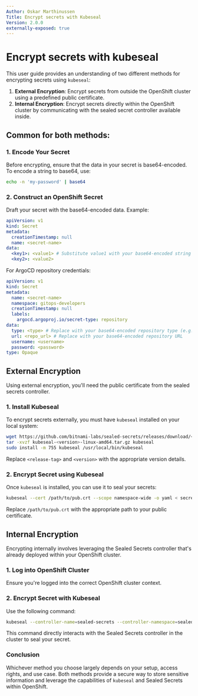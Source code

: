 ```yaml
---
Author: Oskar Marthinussen
Title: Encrypt secrets with Kubeseal
Version: 2.0.0
externally-exposed: true
--- 
```


# Encrypt secrets with kubeseal

This user guide provides an understanding of two different methods for encrypting secrets using `kubeseal`:

1. **External Encryption**: Encrypt secrets from outside the OpenShift cluster using a predefined public certificate.
2. **Internal Encryption**: Encrypt secrets directly within the OpenShift cluster by communicating with the sealed secret controller available inside.

## Common for both methods:

### 1. Encode Your Secret

Before encrypting, ensure that the data in your secret is base64-encoded. To encode a string to base64, use:

```bash
echo -n 'my-password' | base64
```

### 2. Construct an OpenShift Secret

Draft your secret with the base64-encoded data. Example:

```yaml
apiVersion: v1
kind: Secret
metadata:
  creationTimestamp: null
  name: <secret-name>
data:
  <key1>: <value1> # Substitute value1 with your base64-encoded string
  <key2>: <value2>
```

For ArgoCD repository credentials:

```yaml
apiVersion: v1
kind: Secret
metadata:
  name: <secret-name>
  namespace: gitops-developers
  creationTimestamp: null
  labels:
    argocd.argoproj.io/secret-type: repository
data:
  type: <type> # Replace with your base64-encoded repository type (e.g., git)
  url: <repo_url> # Replace with your base64-encoded repository URL
  username: <username>
  password: <password>
type: Opaque
```

## External Encryption

Using external encryption, you'll need the public certificate from the sealed secrets controller.

### 1. Install Kubeseal

To encrypt secrets externally, you must have `kubeseal` installed on your local system:

```bash
wget https://github.com/bitnami-labs/sealed-secrets/releases/download/<release-tag>/kubeseal-<version>-linux-amd64.tar.gz
tar -xvzf kubeseal-<version>-linux-amd64.tar.gz kubeseal
sudo install -m 755 kubeseal /usr/local/bin/kubeseal
```

Replace `<release-tag>` and `<version>` with the appropriate version details.

### 2. Encrypt Secret using Kubeseal

Once `kubeseal` is installed, you can use it to seal your secrets:

```bash
kubeseal --cert /path/to/pub.crt --scope namespace-wide -o yaml < secret.yml > sealed_secret.yml
```

Replace `/path/to/pub.crt` with the appropriate path to your public certificate.

## Internal Encryption

Encrypting internally involves leveraging the Sealed Secrets controller that's already deployed within your OpenShift cluster.

### 1. Log into OpenShift Cluster

Ensure you're logged into the correct OpenShift cluster context.

### 2. Encrypt Secret with Kubeseal

Use the following command:

```bash
kubeseal --controller-name=sealed-secrets --controller-namespace=sealed-secrets --scope namespace-wide -o yaml < secret.yml > sealed_secret.yml
```

This command directly interacts with the Sealed Secrets controller in the cluster to seal your secret.

### Conclusion

Whichever method you choose largely depends on your setup, access rights, and use case. Both methods provide a secure way to store sensitive information and leverage the capabilities of `kubeseal` and Sealed Secrets within OpenShift.